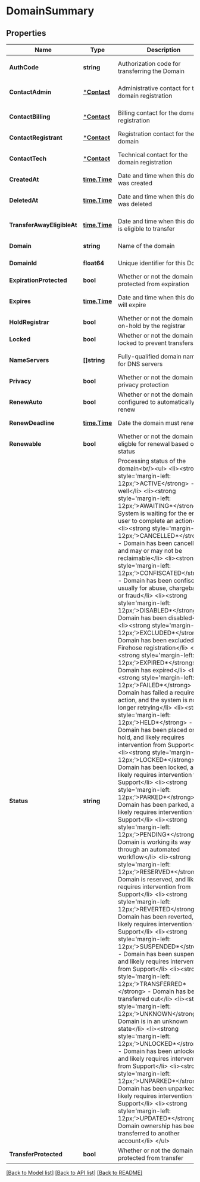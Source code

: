 # DomainSummary

## Properties
Name | Type | Description | Notes
------------ | ------------- | ------------- | -------------
**AuthCode** | **string** | Authorization code for transferring the Domain | [optional] [default to null]
**ContactAdmin** | [***Contact**](Contact.md) | Administrative contact for the domain registration | [optional] [default to null]
**ContactBilling** | [***Contact**](Contact.md) | Billing contact for the domain registration | [optional] [default to null]
**ContactRegistrant** | [***Contact**](Contact.md) | Registration contact for the domain | [default to null]
**ContactTech** | [***Contact**](Contact.md) | Technical contact for the domain registration | [optional] [default to null]
**CreatedAt** | [**time.Time**](time.Time.md) | Date and time when this domain was created | [default to null]
**DeletedAt** | [**time.Time**](time.Time.md) | Date and time when this domain was deleted | [optional] [default to null]
**TransferAwayEligibleAt** | [**time.Time**](time.Time.md) | Date and time when this domain is eligible to transfer | [optional] [default to null]
**Domain** | **string** | Name of the domain | [default to null]
**DomainId** | **float64** | Unique identifier for this Domain | [default to null]
**ExpirationProtected** | **bool** | Whether or not the domain is protected from expiration | [default to null]
**Expires** | [**time.Time**](time.Time.md) | Date and time when this domain will expire | [optional] [default to null]
**HoldRegistrar** | **bool** | Whether or not the domain is on-hold by the registrar | [default to null]
**Locked** | **bool** | Whether or not the domain is locked to prevent transfers | [default to null]
**NameServers** | **[]string** | Fully-qualified domain names for DNS servers | [optional] [default to null]
**Privacy** | **bool** | Whether or not the domain has privacy protection | [default to null]
**RenewAuto** | **bool** | Whether or not the domain is configured to automatically renew | [default to null]
**RenewDeadline** | [**time.Time**](time.Time.md) | Date the domain must renew on | [default to null]
**Renewable** | **bool** | Whether or not the domain is eligble for renewal based on status | [optional] [default to null]
**Status** | **string** | Processing status of the domain&lt;br/&gt;&lt;ul&gt; &lt;li&gt;&lt;strong style&#x3D;&#39;margin-left: 12px;&#39;&gt;ACTIVE&lt;/strong&gt; - All is well&lt;/li&gt; &lt;li&gt;&lt;strong style&#x3D;&#39;margin-left: 12px;&#39;&gt;AWAITING*&lt;/strong&gt; - System is waiting for the end-user to complete an action&lt;/li&gt; &lt;li&gt;&lt;strong style&#x3D;&#39;margin-left: 12px;&#39;&gt;CANCELLED*&lt;/strong&gt; - Domain has been cancelled, and may or may not be reclaimable&lt;/li&gt; &lt;li&gt;&lt;strong style&#x3D;&#39;margin-left: 12px;&#39;&gt;CONFISCATED&lt;/strong&gt; - Domain has been confiscated, usually for abuse, chargeback, or fraud&lt;/li&gt; &lt;li&gt;&lt;strong style&#x3D;&#39;margin-left: 12px;&#39;&gt;DISABLED*&lt;/strong&gt; - Domain has been disabled&lt;/li&gt; &lt;li&gt;&lt;strong style&#x3D;&#39;margin-left: 12px;&#39;&gt;EXCLUDED*&lt;/strong&gt; - Domain has been excluded from Firehose registration&lt;/li&gt; &lt;li&gt;&lt;strong style&#x3D;&#39;margin-left: 12px;&#39;&gt;EXPIRED*&lt;/strong&gt; - Domain has expired&lt;/li&gt; &lt;li&gt;&lt;strong style&#x3D;&#39;margin-left: 12px;&#39;&gt;FAILED*&lt;/strong&gt; - Domain has failed a required action, and the system is no longer retrying&lt;/li&gt; &lt;li&gt;&lt;strong style&#x3D;&#39;margin-left: 12px;&#39;&gt;HELD*&lt;/strong&gt; - Domain has been placed on hold, and likely requires intervention from Support&lt;/li&gt; &lt;li&gt;&lt;strong style&#x3D;&#39;margin-left: 12px;&#39;&gt;LOCKED*&lt;/strong&gt; - Domain has been locked, and likely requires intervention from Support&lt;/li&gt; &lt;li&gt;&lt;strong style&#x3D;&#39;margin-left: 12px;&#39;&gt;PARKED*&lt;/strong&gt; - Domain has been parked, and likely requires intervention from Support&lt;/li&gt; &lt;li&gt;&lt;strong style&#x3D;&#39;margin-left: 12px;&#39;&gt;PENDING*&lt;/strong&gt; - Domain is working its way through an automated workflow&lt;/li&gt; &lt;li&gt;&lt;strong style&#x3D;&#39;margin-left: 12px;&#39;&gt;RESERVED*&lt;/strong&gt; - Domain is reserved, and likely requires intervention from Support&lt;/li&gt; &lt;li&gt;&lt;strong style&#x3D;&#39;margin-left: 12px;&#39;&gt;REVERTED&lt;/strong&gt; - Domain has been reverted, and likely requires intervention from Support&lt;/li&gt; &lt;li&gt;&lt;strong style&#x3D;&#39;margin-left: 12px;&#39;&gt;SUSPENDED*&lt;/strong&gt; - Domain has been suspended, and likely requires intervention from Support&lt;/li&gt; &lt;li&gt;&lt;strong style&#x3D;&#39;margin-left: 12px;&#39;&gt;TRANSFERRED*&lt;/strong&gt; - Domain has been transferred out&lt;/li&gt; &lt;li&gt;&lt;strong style&#x3D;&#39;margin-left: 12px;&#39;&gt;UNKNOWN&lt;/strong&gt; - Domain is in an unknown state&lt;/li&gt; &lt;li&gt;&lt;strong style&#x3D;&#39;margin-left: 12px;&#39;&gt;UNLOCKED*&lt;/strong&gt; - Domain has been unlocked, and likely requires intervention from Support&lt;/li&gt; &lt;li&gt;&lt;strong style&#x3D;&#39;margin-left: 12px;&#39;&gt;UNPARKED*&lt;/strong&gt; - Domain has been unparked, and likely requires intervention from Support&lt;/li&gt; &lt;li&gt;&lt;strong style&#x3D;&#39;margin-left: 12px;&#39;&gt;UPDATED*&lt;/strong&gt; - Domain ownership has been transferred to another account&lt;/li&gt; &lt;/ul&gt; | [default to null]
**TransferProtected** | **bool** | Whether or not the domain is protected from transfer | [default to null]

[[Back to Model list]](../README.md#documentation-for-models) [[Back to API list]](../README.md#documentation-for-api-endpoints) [[Back to README]](../README.md)


